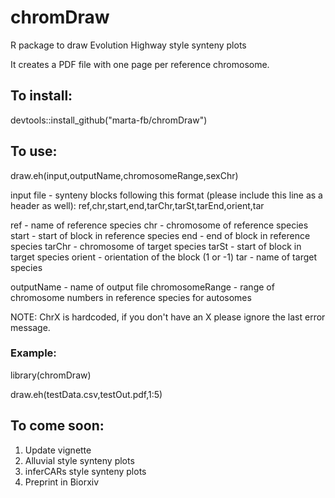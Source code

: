 # chromDraw
R package to draw Evolution Highway style synteny plots

It creates a PDF file with one page per reference chromosome.

## To install:
devtools::install_github("marta-fb/chromDraw")

## To use:

draw.eh(input,outputName,chromosomeRange,sexChr)

input file - synteny blocks following this format (please include this line as a header as well):
  ref,chr,start,end,tarChr,tarSt,tarEnd,orient,tar
  
  ref - name of reference species
  chr - chromosome of reference species
  start - start of block in reference species
  end - end of block in reference species
  tarChr - chromosome of target species
  tarSt - start of block in target species
  orient - orientation of the block (1 or -1)
  tar - name of target species

outputName - name of output file
chromosomeRange - range of chromosome numbers in reference species for autosomes

NOTE: ChrX is hardcoded, if you don't have an X please ignore the last error message.

### Example:  
library(chromDraw)

draw.eh(testData.csv,testOut.pdf,1:5)

## To come soon:

1. Update vignette
2. Alluvial style synteny plots
3. inferCARs style synteny plots
4. Preprint in Biorxiv
